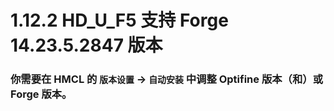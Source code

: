 # 1.12.2 HD_U_F5 支持 Forge 14.23.5.2847 版本

### 你需要在 HMCL 的 `版本设置` -> `自动安装` 中调整 Optifine 版本（和）或 Forge 版本。

